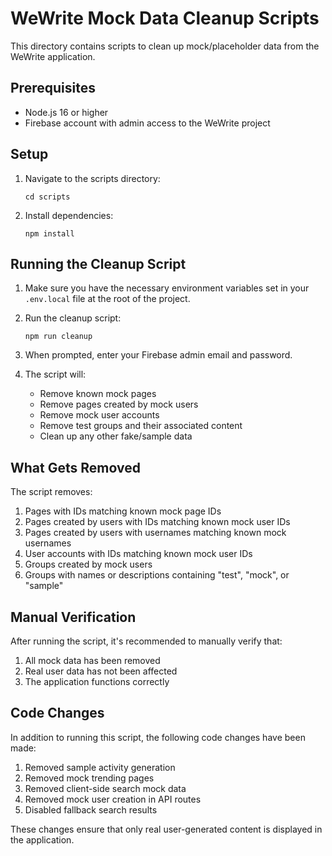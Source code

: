 # WeWrite Mock Data Cleanup Scripts

This directory contains scripts to clean up mock/placeholder data from the WeWrite application.

## Prerequisites

- Node.js 16 or higher
- Firebase account with admin access to the WeWrite project

## Setup

1. Navigate to the scripts directory:
   ```
   cd scripts
   ```

2. Install dependencies:
   ```
   npm install
   ```

## Running the Cleanup Script

1. Make sure you have the necessary environment variables set in your `.env.local` file at the root of the project.

2. Run the cleanup script:
   ```
   npm run cleanup
   ```

3. When prompted, enter your Firebase admin email and password.

4. The script will:
   - Remove known mock pages
   - Remove pages created by mock users
   - Remove mock user accounts
   - Remove test groups and their associated content
   - Clean up any other fake/sample data

## What Gets Removed

The script removes:

1. Pages with IDs matching known mock page IDs
2. Pages created by users with IDs matching known mock user IDs
3. Pages created by users with usernames matching known mock usernames
4. User accounts with IDs matching known mock user IDs
5. Groups created by mock users
6. Groups with names or descriptions containing "test", "mock", or "sample"

## Manual Verification

After running the script, it's recommended to manually verify that:

1. All mock data has been removed
2. Real user data has not been affected
3. The application functions correctly

## Code Changes

In addition to running this script, the following code changes have been made:

1. Removed sample activity generation
2. Removed mock trending pages
3. Removed client-side search mock data
4. Removed mock user creation in API routes
5. Disabled fallback search results

These changes ensure that only real user-generated content is displayed in the application.
